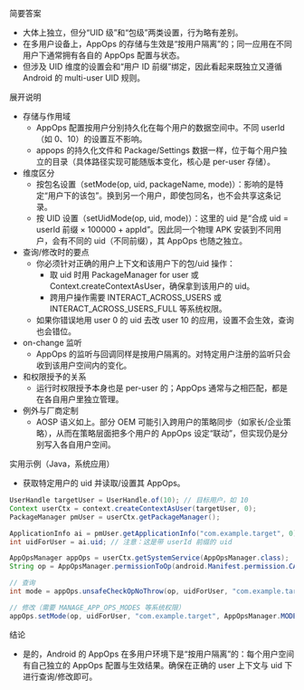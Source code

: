简要答案
- 大体上独立，但分“UID 级”和“包级”两类设置，行为略有差别。
- 在多用户设备上，AppOps 的存储与生效是“按用户隔离”的；同一应用在不同用户下通常拥有各自的 AppOps 配置与状态。
- 但涉及 UID 维度的设置会和“用户 ID 前缀”绑定，因此看起来既独立又遵循 Android 的 multi-user UID 规则。

展开说明
- 存储与作用域
  - AppOps 配置按用户分别持久化在每个用户的数据空间中。不同 userId（如 0、10）的设置互不影响。
  - appops 的持久化文件和 Package/Settings 数据一样，位于每个用户独立的目录（具体路径实现可能随版本变化，核心是 per-user 存储）。
- 维度区分
  - 按包名设置（setMode(op, uid, packageName, mode)）：影响的是特定“用户下的该包”。换到另一个用户，即使包同名，也不会共享这条记录。
  - 按 UID 设置（setUidMode(op, uid, mode)）：这里的 uid 是“合成 uid = userId 前缀 × 100000 + appId”。因此同一个物理 APK 安装到不同用户，会有不同的 uid（不同前缀），其 AppOps 也随之独立。
- 查询/修改时的要点
  - 你必须针对正确的用户上下文和该用户下的包/uid 操作：
    - 取 uid 时用 PackageManager for user 或 Context.createContextAsUser，确保拿到该用户的 uid。
    - 跨用户操作需要 INTERACT_ACROSS_USERS 或 INTERACT_ACROSS_USERS_FULL 等系统权限。
  - 如果你错误地用 user 0 的 uid 去改 user 10 的应用，设置不会生效，查询也会错位。
- on-change 监听
  - AppOps 的监听与回调同样是按用户隔离的。对特定用户注册的监听只会收到该用户空间内的变化。
- 和权限授予的关系
  - 运行时权限授予本身也是 per-user 的；AppOps 通常与之相匹配，都是在各自用户里独立管理。
- 例外与厂商定制
  - AOSP 语义如上。部分 OEM 可能引入跨用户的策略同步（如家长/企业策略），从而在策略层面把多个用户的 AppOps 设定“联动”，但实现仍是分别写入各自用户空间。

实用示例（Java，系统应用）
- 获取特定用户的 uid 并读取/设置其 AppOps。

```java
UserHandle targetUser = UserHandle.of(10); // 目标用户，如 10
Context userCtx = context.createContextAsUser(targetUser, 0);
PackageManager pmUser = userCtx.getPackageManager();

ApplicationInfo ai = pmUser.getApplicationInfo("com.example.target", 0);
int uidForUser = ai.uid; // 注意：这是带 userId 前缀的 uid

AppOpsManager appOps = userCtx.getSystemService(AppOpsManager.class);
String op = AppOpsManager.permissionToOp(android.Manifest.permission.CAMERA); // 例：映射到 android:camera

// 查询
int mode = appOps.unsafeCheckOpNoThrow(op, uidForUser, "com.example.target");

// 修改（需要 MANAGE_APP_OPS_MODES 等系统权限）
appOps.setMode(op, uidForUser, "com.example.target", AppOpsManager.MODE_IGNORED);
```

结论
- 是的，Android 的 AppOps 在多用户环境下是“按用户隔离”的：每个用户空间有自己独立的 AppOps 配置与生效结果。确保在正确的 user 上下文与 uid 下进行查询/修改即可。